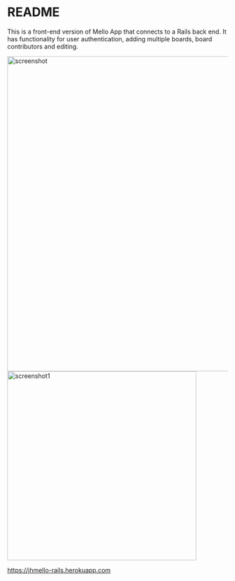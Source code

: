# README

This is a front-end version of Mello App that connects to a Rails back end. It has functionality for user authentication, adding multiple boards, board contributors and editing.

<img width="720" alt="screenshot" src="https://user-images.githubusercontent.com/55266890/73799640-1ad67300-477c-11ea-8a95-6ebe99abd737.png">

<img width="432" alt="screenshot1" src="https://user-images.githubusercontent.com/55266890/73799776-83255480-477c-11ea-8bc0-4e5cfd74f332.png">

https://jhmello-rails.herokuapp.com
